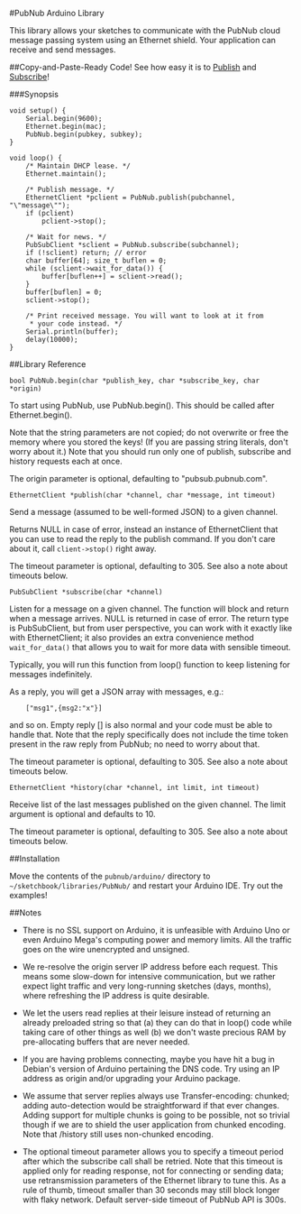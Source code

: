 #PubNub Arduino Library

This library allows your sketches to communicate with the PubNub cloud
message passing system using an Ethernet shield. Your application can
receive and send messages.

##Copy-and-Paste-Ready Code!
See how easy it is to [Publish](examples/PubNubPublisher) and [Subscribe](examples/PubNubSubscriber)!

###Synopsis


	void setup() {
		Serial.begin(9600);
		Ethernet.begin(mac);
		PubNub.begin(pubkey, subkey);
	}

	void loop() {
		/* Maintain DHCP lease. */
		Ethernet.maintain();

		/* Publish message. */
		EthernetClient *pclient = PubNub.publish(pubchannel, "\"message\"");
		if (pclient)
			pclient->stop();

		/* Wait for news. */
		PubSubClient *sclient = PubNub.subscribe(subchannel);
		if (!sclient) return; // error
		char buffer[64]; size_t buflen = 0;
		while (sclient->wait_for_data()) {
			buffer[buflen++] = sclient->read();
		}
		buffer[buflen] = 0;
		sclient->stop();

		/* Print received message. You will want to look at it from
		 * your code instead. */
		Serial.println(buffer);
		delay(10000);
	}

##Library Reference

``bool PubNub.begin(char *publish_key, char *subscribe_key, char *origin)``

To start using PubNub, use PubNub.begin().  This should be called after
Ethernet.begin().

Note that the string parameters are not copied; do not overwrite or free the
memory where you stored the keys! (If you are passing string literals, don't
worry about it.) Note that you should run only one of publish, subscribe and
history requests each at once.

The origin parameter is optional, defaulting to "pubsub.pubnub.com".

``EthernetClient *publish(char *channel, char *message, int timeout)``

Send a message (assumed to be well-formed JSON) to a given channel.

Returns NULL in case of error, instead an instance of EthernetClient
that you can use to read the reply to the publish command. If you
don't care about it, call ``client->stop()`` right away.

The timeout parameter is optional, defaulting to 305. See also
a note about timeouts below.

``PubSubClient *subscribe(char *channel)``

Listen for a message on a given channel. The function will block
and return when a message arrives. NULL is returned in case of error.
The return type is PubSubClient, but from user perspective, you can
work with it exactly like with EthernetClient; it also provides
an extra convenience method ``wait_for_data()`` that allows you
to wait for more data with sensible timeout.

Typically, you will run this function from loop() function to keep
listening for messages indefinitely.

As a reply, you will get a JSON array with messages, e.g.:

```
	["msg1",{msg2:"x"}]
```

and so on. Empty reply [] is also normal and your code must be
able to handle that. Note that the reply specifically does not
include the time token present in the raw reply from PubNub;
no need to worry about that.

The timeout parameter is optional, defaulting to 305. See also
a note about timeouts below.

``EthernetClient *history(char *channel, int limit, int timeout)``

Receive list of the last messages published on the given channel.
The limit argument is optional and defaults to 10.

The timeout parameter is optional, defaulting to 305. See also
a note about timeouts below.

##Installation

Move the contents of the ``pubnub/arduino/`` directory to
``~/sketchbook/libraries/PubNub/`` and restart your Arduino IDE.
Try out the examples!

##Notes

* There is no SSL support on Arduino, it is unfeasible with
Arduino Uno or even Arduino Mega's computing power and memory limits.
All the traffic goes on the wire unencrypted and unsigned.

* We re-resolve the origin server IP address before each request.
This means some slow-down for intensive communication, but we rather
expect light traffic and very long-running sketches (days, months),
where refreshing the IP address is quite desirable.

* We let the users read replies at their leisure instead of
returning an already preloaded string so that (a) they can do that
in loop() code while taking care of other things as well (b) we don't
waste precious RAM by pre-allocating buffers that are never needed.

* If you are having problems connecting, maybe you have hit
a bug in Debian's version of Arduino pertaining the DNS code. Try using
an IP address as origin and/or upgrading your Arduino package.

* We assume that server replies always use Transfer-encoding: chunked;
adding auto-detection would be straightforward if that ever changes.
Adding support for multiple chunks is going to be possible, not so
trivial though if we are to shield the user application from chunked
encoding. Note that /history still uses non-chunked encoding.

* The optional timeout parameter allows you to specify a timeout
period after which the subscribe call shall be retried. Note
that this timeout is applied only for reading response, not for
connecting or sending data; use retransmission parameters of
the Ethernet library to tune this. As a rule of thumb, timeout
smaller than 30 seconds may still block longer with flaky
network. Default server-side timeout of PubNub API is 300s.

